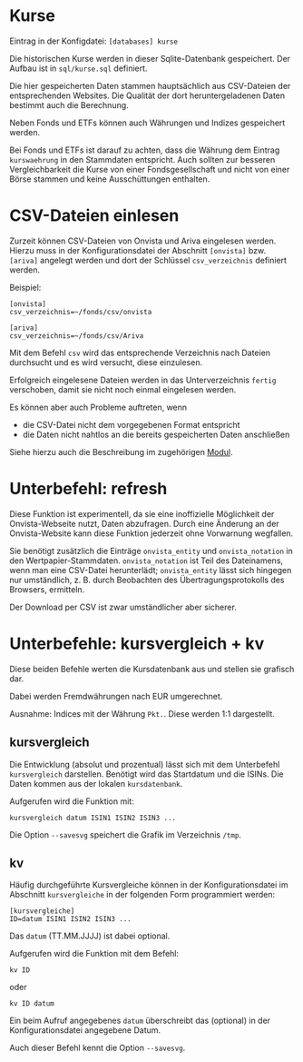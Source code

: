 # Kurse

Eintrag in der Konfigdatei: `[databases] kurse`

Die historischen Kurse werden in dieser Sqlite-Datenbank gespeichert. Der Aufbau ist in `sql/kurse.sql` definiert.

Die hier gespeicherten Daten stammen hauptsächlich aus CSV-Dateien der entsprechenden Websites. Die Qualität der dort heruntergeladenen Daten bestimmt auch die Berechnung.

Neben Fonds und ETFs können auch Währungen und Indizes gespeichert werden.

Bei Fonds und ETFs ist darauf zu achten, dass die Währung dem Eintrag `kurswaehrung` in den Stammdaten entspricht. Auch sollten zur besseren Vergleichbarkeit die Kurse von einer Fondsgesellschaft und nicht von einer Börse stammen und keine Ausschüttungen enthalten.

# CSV-Dateien einlesen

Zurzeit können CSV-Dateien von Onvista und Ariva eingelesen werden. Hierzu muss in der Konfigurationsdatei der Abschnitt `[onvista]` bzw. `[ariva]` angelegt werden und dort der Schlüssel `csv_verzeichnis` definiert werden.

Beispiel:
```
[onvista]
csv_verzeichnis=~/fonds/csv/onvista

[ariva]
csv_verzeichnis=~/fonds/csv/Ariva
```

Mit dem Befehl `csv` wird das entsprechende Verzeichnis nach Dateien durchsucht und es wird versucht, diese einzulesen.

Erfolgreich eingelesene Dateien werden in das Unterverzeichnis `fertig` verschoben, damit sie nicht noch einmal eingelesen werden.

Es können aber auch Probleme auftreten, wenn
 * die CSV-Datei nicht dem vorgegebenen Format entspricht
 * die Daten nicht nahtlos an die bereits gespeicherten Daten anschließen

Siehe hierzu auch die Beschreibung im zugehörigen [Modul](modul_csv.md).

# Unterbefehl: refresh

Diese Funktion ist experimentell, da sie eine inoffizielle Möglichkeit der Onvista-Webseite nutzt, Daten abzufragen. Durch eine Änderung an der Onvista-Website kann diese Funktion jederzeit ohne Vorwarnung wegfallen.

Sie benötigt zusätzlich die Einträge `onvista_entity` und `onvista_notation` in den Wertpapier-Stammdaten. `onvista_notation` ist Teil des Dateinamens, wenn man eine CSV-Datei herunterlädt; `onvista_entity` lässt sich hingegen nur umständlich, z. B. durch Beobachten des Übertragungsprotokolls des Browsers, ermitteln.

Der Download per CSV ist zwar umständlicher aber sicherer.

# Unterbefehle: kursvergleich + kv

Diese beiden Befehle werten die Kursdatenbank aus und stellen sie grafisch dar.

Dabei werden Fremdwährungen nach EUR umgerechnet.

Ausnahme: Indices mit der Währung `Pkt.`. Diese werden 1:1 dargestellt.

## kursvergleich

Die Entwicklung (absolut und prozentual) lässt sich mit dem Unterbefehl `kursvergleich` darstellen. Benötigt wird das Startdatum und die ISINs. Die Daten kommen aus der lokalen `kursdatenbank`.

Aufgerufen wird die Funktion mit:

```
kursvergleich datum ISIN1 ISIN2 ISIN3 ...
```

Die Option `--savesvg` speichert die Grafik im Verzeichnis `/tmp`.


## kv

Häufig durchgeführte Kursvergleiche können in der Konfigurationsdatei im Abschnitt `kursvergleiche` in der folgenden Form programmiert werden:

```
[kursvergleiche]
ID=datum ISIN1 ISIN2 ISIN3 ...
```

Das `datum` (TT.MM.JJJJ) ist dabei optional.

Aufgerufen wird die Funktion mit dem Befehl:

```
kv ID
```

oder

```
kv ID datum
```

Ein beim Aufruf angegebenes `datum` überschreibt das (optional) in der Konfigurationsdatei angegebene Datum.

Auch dieser Befehl kennt die Option `--savesvg`.
